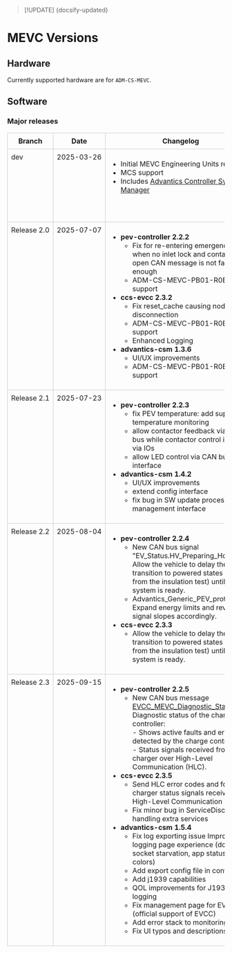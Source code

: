 > [!UPDATE] {docsify-updated}
# MEVC Versions

## Hardware

Currently supported hardware are for `ADM-CS-MEVC`.
## Software

### Major releases

<!-- | Branch | Date | Changelog | Download | Docker Hub |
|--------|------|-----------|----------|-------------|
| dev    | 2025-03-26| <ul><li>Initial MEVC Engineering Units release</li><li>MCS support</li><li>Includes [Advantics Controller System Manager](charge-controllers-workspace/Applications/documentation/charge-controllers/advantics_os/csm-web-ui.md)</li></ul> | - | <ul><li>[advantics/pev-controller:2.2.0](https://hub.docker.com/r/advantics/pev-controller/tags)</li><li>[advantics/ccs-evcc:2.3.0](https://hub.docker.com/r/advantics/ccs-evcc/tags)</li><li>[advantics/advantics-csm:1.0.0.dev1](https://hub.docker.com/r/advantics/advantics-csm/tags)</li></ul> |
| Release 2.0    | 2025-07-07| <ul><li><strong>pev-controller 2.2.2</strong><ul><li>Fix for re-entering emergency state when no inlet lock and contactors open CAN message is not fast enough</li><li>ADM-CS-MEVC-PB01-R0B support</li></ul></li><li><strong>ccs-evcc 2.3.2</strong><ul><li>Fix reset_cache causing nodes disconnection</li><li>ADM-CS-MEVC-PB01-R0B support</li><li>Enhanced Logging</li></ul><li><strong>advantics-csm 1.3.6</strong><ul><li>UI/UX improvements</li><li>ADM-CS-MEVC-PB01-R0B support</li></ul></li></ul>  | <li>**Option 1**: Pull from Docker hub following this [Guide](charge-controllers/advantics_os/ssh.md#option-1-requires-internet-pulling-the-update-from-docker-hub)</li><li>**Option 2**: Download .tar here: [Release 2.0](https://drive.google.com/uc?export=download&id=1UbFszaAsMXQeq533L6Q20KhT6ewDkbOw) Update instructions using .tar file here: [Full release update](charge-controllers/advantics_os/ssh.md#full-release-update)</li> | <ul><li>[advantics/pev-controller:2.2.2](https://hub.docker.com/r/advantics/pev-controller/tags)</li><li>[advantics/ccs-evcc:2.3.2](https://hub.docker.com/r/advantics/ccs-evcc/tags)</li><li>[advantics/advantics-csm:1.3.6](https://hub.docker.com/r/advantics/advantics-csm/tags)</li></ul> | -->

<style>
  table.custom-table {
    width: 100%;
    border-collapse: collapse;
  }
  table.custom-table th,
  table.custom-table td {
    border: 1px solid #ccc;
    padding: 8px;
    vertical-align: top;
  }
  table.custom-table th.branch-col,
  table.custom-table td.branch-col {
    width: 12%;
    white-space: nowrap;
  }
  table.custom-table th.date-col,
  table.custom-table td.date-col {
    width: 12%;
    white-space: nowrap;
  }
</style>

<table class="custom-table">
  <thead>
    <tr>
      <th class="branch-col">Branch</th>
      <th class="date-col">Date</th>
      <th>Changelog</th>
      <th>Download</th>
      <th>Docker Hub</th>
    </tr>
  </thead>
  <tbody>
    <tr>
      <td class="branch-col">dev</td>
      <td class="date-col">2025-03-26</td>
      <td>
        <ul>
          <li>Initial MEVC Engineering Units release</li>
          <li>MCS support</li>
          <li>Includes <a href="https://advantics.github.io/documentation/#/charge-controllers/advantics_os/csm-web-ui?id=advantics-csm-web-ui">Advantics Controller System Manager</a></li>
        </ul>
      </td>
      <td>-</td>
      <td>
        <ul>
          <li><a href="https://hub.docker.com/r/advantics/pev-controller/tags">advantics/pev-controller:2.2.0</a></li>
          <li><a href="https://hub.docker.com/r/advantics/ccs-evcc/tags">advantics/ccs-evcc:2.3.0</a></li>
          <li><a href="https://hub.docker.com/r/advantics/advantics-csm/tags">advantics/advantics-csm:1.0.0.dev1</a></li>
        </ul>
      </td>
    </tr>
    <tr>
      <td class="branch-col">Release 2.0</td>
      <td class="date-col">2025-07-07</td>
      <td>
        <ul>
          <li><strong>pev-controller 2.2.2</strong>
            <ul>
              <li>Fix for re-entering emergency state when no inlet lock and contactors open CAN message is not fast enough</li>
              <li>ADM-CS-MEVC-PB01-R0B support</li>
            </ul>
          </li>
          <li><strong>ccs-evcc 2.3.2</strong>
            <ul>
              <li>Fix reset_cache causing nodes disconnection</li>
              <li>ADM-CS-MEVC-PB01-R0B support</li>
              <li>Enhanced Logging</li>
            </ul>
          </li>
          <li><strong>advantics-csm 1.3.6</strong>
            <ul>
              <li>UI/UX improvements</li>
              <li>ADM-CS-MEVC-PB01-R0B support</li>
            </ul>
          </li>
        </ul>
      </td>
      <td>
        <ul>
          <li><strong>Option 1:</strong> Pull from Docker hub — <a href="https://advantics.github.io/documentation/#/charge-controllers/advantics_os/ssh?id=option-1-requires-internet-pulling-the-update-from-docker-hub">Guide</a></li>
          <li><strong>Option 2:</strong> <a href="https://drive.google.com/uc?export=download&id=1UbFszaAsMXQeq533L6Q20KhT6ewDkbOw">Download .tar (Release 2.0)</a> — <a href="https://advantics.github.io/documentation/#/charge-controllers/advantics_os/ssh?id=full-release-update">Update Instructions</a></li>
        </ul>
      </td>
      <td>
        <ul>
          <li><a href="https://hub.docker.com/r/advantics/pev-controller/tags">advantics/pev-controller:2.2.2</a></li>
          <li><a href="https://hub.docker.com/r/advantics/ccs-evcc/tags">advantics/ccs-evcc:2.3.2</a></li>
          <li><a href="https://hub.docker.com/r/advantics/advantics-csm/tags">advantics/advantics-csm:1.3.6</a></li>
        </ul>
      </td>
    </tr>
    <tr>
      <td class="branch-col">Release 2.1</td>
      <td class="date-col">2025-07-23</td>
      <td>
        <ul>
          <li><strong>pev-controller 2.2.3</strong>
            <ul>
              <li>fix PEV temperature: add support for temperature monitoring</li>
              <li>allow contactor feedback via CAN bus while contactor control is done via IOs</li>
              <li>allow LED control via CAN bus interface</li>
            </ul>
          </li>
          <li><strong>advantics-csm 1.4.2</strong>
            <ul>
              <li>UI/UX improvements</li>
              <li>extend config interface</li>
              <li>fix bug in SW update process on management interface</li>
            </ul>
          </li>
        </ul>
      </td>
      <td>
        <ul>
          <li><strong>Option 1:</strong> Pull from Docker hub — <a href="https://advantics.github.io/documentation/#/charge-controllers/advantics_os/ssh?id=option-1-requires-internet-pulling-the-update-from-docker-hub">Guide</a></li>
          <li><strong>Option 2:</strong> <a href="https://drive.google.com/uc?export=download&id=1shXzEAFT5bmT5w6k3TfWvUC5RuYSX3C4">Download .tar (Release 2.1)</a> — <a href="https://advantics.github.io/documentation/#/charge-controllers/advantics_os/ssh?id=full-release-update">Update Instructions</a></li>
        </ul>
      </td>
      <td>
        <ul>
          <li><a href="https://hub.docker.com/r/advantics/pev-controller/tags">advantics/pev-controller:2.2.3</a></li>
          <li><a href="https://hub.docker.com/r/advantics/advantics-csm/tags">advantics/advantics-csm:1.4.2</a></li>
        </ul>
      </td>
    </tr>
    <td class="branch-col">Release 2.2</td>
      <td class="date-col">2025-08-04</td>
      <td>
        <ul>
          <li><strong>pev-controller 2.2.4</strong>
            <ul>
              <li>New CAN bus signal "EV_Status.HV_Preparing_Hold_Off": Allow the vehicle to delay the transition to powered states (starting from the insulation test) until the HV system is ready.</li>
              <li>Advantics_Generic_PEV_protocol_v2: Expand energy limits and revise signal slopes accordingly.</li>
            </ul>
          </li>
          <li><strong>ccs-evcc 2.3.3</strong>
            <ul>
              <li>Allow the vehicle to delay the transition to powered states (starting from the insulation test) until the HV system is ready.</li>
            </ul>
          </li>
        </ul>
      </td>
      <td>
        <ul>
          <li><strong>Option 1:</strong> Pull from Docker hub — <a href="https://advantics.github.io/documentation/#/charge-controllers/advantics_os/ssh?id=option-1-requires-internet-pulling-the-update-from-docker-hub">Guide</a></li>
          <li><strong>Option 2:</strong> <a href="https://drive.google.com/uc?export=download&id=1M8wKx9gKATT6yE24uvH0dJy6aU3MLd5g">Download .tar (Release 2.2)</a> — <a href="https://advantics.github.io/documentation/#/charge-controllers/advantics_os/ssh?id=full-release-update">Update Instructions</a></li>
        </ul>
      </td>
      <td>
        <ul>
          <li><a href="https://hub.docker.com/r/advantics/pev-controller/tags">advantics/pev-controller:2.2.4</a></li>
          <li><a href="https://hub.docker.com/r/advantics/ccs-evcc/tags">advantics/ccs-evcc:2.3.3</a></li>
        </ul>
      </td>
    </tr>
    <td class="branch-col">Release 2.3</td>
      <td class="date-col">2025-09-15</td>
      <td>
        <ul>
          <li><strong>pev-controller 2.2.5</strong>
            <ul>
              <li>New CAN bus message <a href="https://advantics.github.io/documentation/#/charge-controllers/evcc_generic/can_v2?id=evcc-mevc-diagnostic-status">EVCC_MEVC_Diagnostic_Status</a><br/> Diagnostic status of the charge controller:<br/> - Shows active faults and errors detected by the charge controller.<br/>- Status signals received from the charger over High-Level Communication (HLC).</li>
            </ul>
          </li>
          <li><strong>ccs-evcc 2.3.5</strong>
            <ul>
              <li>Send HLC error codes and forward charger status signals received over High-Level Communication (HLC).</li>
              <li>Fix minor bug in ServiceDiscovery in handling extra services</li>
            </ul>
          </li>
          <li><strong>advantics-csm 1.5.4</strong>
            <ul>
              <li>Fix log exporting issue Improve logging page experience (docker socket starvation, app status in colors)</li>
              <li>Add export config file in config page</li>
              <li>Add j1939 capabilities</li>
              <li>QOL improvements for J1939 logging</li>
              <li>Fix management page for EVCC (official support of EVCC)</li>
              <li>Add error stack to monitoring page</li>
              <li>Fix UI typos and descriptions</li>
            </ul>
          </li>
        </ul>
      </td>
      <td>
        <ul>
          <li><strong>Option 1:</strong> Pull from Docker hub — <a href="https://advantics.github.io/documentation/#/charge-controllers/advantics_os/ssh?id=option-1-requires-internet-pulling-the-update-from-docker-hub">Guide</a></li>
          <li><strong>Option 2:</strong> <a href="https://drive.google.com/uc?export=download&id=1h_j2vAV_YS2KRCoGGge2JCJGN-YNTATR">Download .tar (Release 2.3)</a> — <a href="https://advantics.github.io/documentation/#/charge-controllers/advantics_os/ssh?id=full-release-update">Update Instructions</a></li>
        </ul>
      </td>
      <td>
        <ul>
          <li><a href="https://hub.docker.com/r/advantics/pev-controller/tags">advantics/pev-controller:2.2.5</a></li>
          <li><a href="https://hub.docker.com/r/advantics/ccs-evcc/tags">advantics/ccs-evcc:2.3.5</a></li>
          <li><a href="https://hub.docker.com/r/advantics/advantics-csm/tags">advantics/advantics-csm:1.5.4</a></li>
        </ul>
      </td>
    </tr>
  </tbody>
</table>
